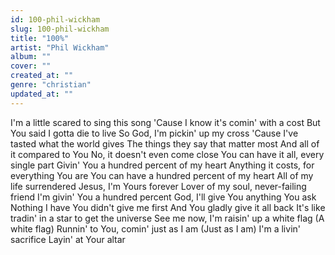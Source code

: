 ```yaml
---
id: 100-phil-wickham
slug: 100-phil-wickham
title: "100%"
artist: "Phil Wickham"
album: ""
cover: ""
created_at: ""
genre: "christian"
updated_at: ""
---
```


I'm a little scared to sing this song
'Cause I know it's comin' with a cost
But You said I gotta die to live
So God, I'm pickin' up my cross
'Cause I've tasted what the world gives
The things they say that matter most
And all of it compared to You
No, it doesn't even come close
You can have it all, every single part
Givin' You a hundred percent of my heart
Anything it costs, for everything You are
You can have a hundred percent of my heart
All of my life surrendered
Jesus, I'm Yours forever
Lovеr of my soul, never-failing friend
I'm givin' You a hundrеd percent
God, I'll give You anything You ask
Nothing I have You didn't give me first
And You gladly give it all back
It's like tradin' in a star to get the universe
See me now, I'm raisin' up a white flag (A white flag)
Runnin' to You, comin' just as I am (Just as I am)
I'm a livin' sacrifice
Layin' at Your altar